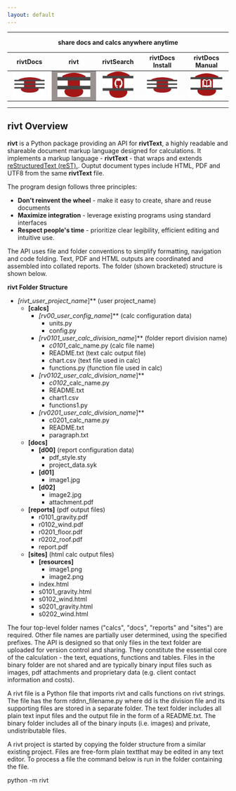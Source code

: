 ```yaml
---
layout: default
---
```


---------------------------

<p style="text-align:center; font-weight:bold"> share docs and calcs anywhere anytime </p>
<table>
<colgroup>
  <col width="20%" />
  <col width="20%" />
  <col width="20%" />
  <col width="20%" />
  <col width="20%" />
</colgroup>
<thead>
<tr class="header">
  <th style="text-align: center">rivtDocs</th>
  <th style="text-align: center">rivt</th>
  <th style="text-align: center">rivtSearch</th>
  <th style="text-align: center">rivtDocs Install</th>
  <th style="text-align: center">rivtDocs Manual</th>
</tr>
</thead>
<tbody>
<tr>
  <td style="text-align:center"><a href="https://rivtdocs.net"> <img src="./assets/img/rivtdocs.png" width="75" height="55" /></a></td>
  <td style="text-align: center;background-color:#999290"><a href="https://rivtcode.net"> <img src="./assets/img/rivt01.png" width="75" height="55" /></a></td>
  <td style="text-align: center"><a href="https://github.com/search?q=rivt&ref=simplesearch"> <img src="./assets/img/search01.png" width="70" height="60" /></a></td>
  <td style="text-align: center"><a href="https://rivtinstall.net"> <img src="./assets/img/rivtdocs.png" width="75" height="55" /></a></td>
  <td style="text-align: center"><a href="https://rivtmanual.net"> <img src="./assets/img/rivtmanual.png" width="80" height="60" /></a></td>
</tr>
</tbody>
</table>

---------------------------

## **rivt** Overview

**rivt** is a Python package providing an API for **rivtText**, a highly
readable and shareable document markup language designed for calculations. It
implements a markup language - **rivtText** - that wraps and extends
[reStructuredText (reST).](https://docutils.sourceforge.io/rst.html). Ouptut
document types include HTML, PDF and UTF8 from the same **rivtText** file.

The program design follows three principles:

- **Don't reinvent the wheel** - make it easy to create, share and reuse documents
- **Maximize integration** - leverage existing programs using standard interfaces
- **Respect people's time** - prioritize clear legibility, efficient editing and intuitive use.

The API uses file and folder conventions to simplify formatting, navigation and
code folding. Text, PDF and HTML outputs are coordinated and assembled into
collated reports. The folder (shown bracketed) structure is shown below.


**rivt Folder Structure**

- **[rivt*_user_project_name*]** (user project_name)
    - **[calcs]**
        - **[rv00*_user_config_name*]** (calc configuration data)
            - units.py
            - config.py
        - **[rv0101*_user_calc_division_name*]**  (folder report division name)
            - *c0101*_calc_name.py (calc file name) 
            - README.txt (text calc output file)
            - chart.csv (text file used in calc)
            - functions.py (function file used in calc)
        - **[rv0102*_user_calc_division_name*]** 
            - *c0102*_calc_name.py
            - README.txt
            - chart1.csv 
            - functions1.py 
         - **[rv0201*_user_calc_division_name*]**
            - c0201_calc_name.py
            - README.txt
            - paragraph.txt
   - **[docs]**
        - **[d00]** (report configuration data)
            - pdf_style.sty
            - project_data.syk
        - **[d01]**
            - image1.jpg
        - **[d02]**
            - image2.jpg
            - attachment.pdf    
    - **[reports]** (pdf output files)
        - r0101_gravity.pdf
        - r0102_wind.pdf
        - r0201_floor.pdf
        - r0202_roof.pdf
        - report.pdf
    - **[sites]** (html calc output files)
        - **[resources]**
            - image1.png
            - image2.png
        - index.html
        - s0101_gravity.html
        - s0102_wind.html
        - s0201_gravity.html
        - s0202_wind.html

The four top-level folder names ("calcs", "docs", "reports" and "sites") are
required. Other file names are partially user determined, using the specified
prefixes. The API is designed so that only files in the text folder are
uploaded for version control and sharing. They constitute the essential core of
the calculation - the text, equations, functions and tables. Files in the binary
folder are not shared and are typically binary input files such as images, pdf
attachments and proprietary data (e.g. client contact information and costs).

A rivt file is a Python file that imports rivt and calls functions on rivt
strings. The file has the form rddnn_filename.py where dd is the division
file and its supporting files are stored in a separate folder. The text folder
includes all plain text input files and the output file in the form of a
README.txt. The binary folder includes all of the binary inputs (i.e. images) and
private, undistributable files.

A rivt project is started by copying the folder structure from a similar
existing project. Files are free-form plain textthat may be edited in any text
editor. To process a file the command below is run in the folder containing the
file.

python -m rivt
